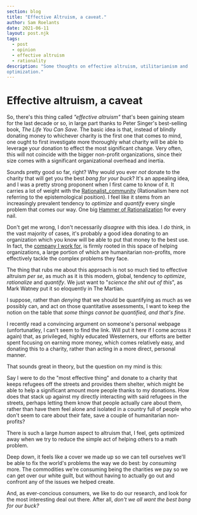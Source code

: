 ```yaml
---
section: blog
title: "Effective Altruism, a caveat."
author: Sam Roelants
date: 2021-06-11
layout: post.njk
tags:
  - post
  - opinion
  - effective altruism
  - rationality
description: "Some thoughts on effective altruism, utilitarianism and
optimization."
---
```

# Effective altruism, a caveat
So, there's this thing called _"effective altruism"_ that's been gaining steam
for the last decade or so, in large part thanks to Peter Singer's best-selling
book, _The Life You Can Save_. The basic idea is that, instead of blindly donating
money to whichever charity is the first one that comes to mind, one ought to
first investigate more thoroughly what charity will be able to leverage your
donation to effect the most significant change. Very often, this will not
coincide with the bigger non-profit organizations, since their size comes with
a significant organizational overhead and inertia.

Sounds pretty good so far, right? Why would you ever _not_ donate to the charity
that will get you the best _bang for your buck_? It's an appealing idea, and
I was a pretty strong proponent when I first came to know of it. It carries
a lot of weight with the [Rationalist_community](https://en.wikipedia.org/wiki/LessWrong) (Rationalism here not
referring to the epistemological position). I feel like it stems from an
increasingly prevalent tendency to _optimize_ and _quantify_ every single
problem that comes our way. One big [Hammer of Rationalization](https://en.wikipedia.org/wiki/Rationalization_(sociology)) for
every nail.

Don't get me wrong, I don't necessarily _disagree_ with this idea. I _do_ think,
in the vast majority of cases, it's probably a good idea donating to an
organization which you know will be able to put that money to the best use.
In fact, the [company I work for](https://www.kumu.io), is firmly rooted in this
space of helping organizations, a large portion of which are humanitarian 
non-profits, more effectively tackle the complex problems they face.

The thing that rubs me about this approach is not so much tied to effective
altruism _per se_, as much as it is this modern, global, tendency to _optimize_,
_rationalize_ and _quantify_. We just want to "_science the shit out of this_",
as Mark Watney put it so eloquently in The Martian.

I suppose, rather than _denying_ that we should be quantifying as much as we
possibly can, and act on those quantitative assessments, I want to keep the
notion on the table that _some things cannot be quantified, and that's fine_.

I recently read a convincing argument on someone's personal webpage
(unfortunatley, I can't seem to find the link. Will put it here if I come across
it again) that, as privileged, highly educated Westerners, our efforts are
better spent focusing on earning more money, which comes relatively easy, and
donating this to a charity, rather than acting in a more direct, personal
manner.

That sounds great in theory, but the question on my mind is this:

Say I were to do the "most effective thing" and donate to a charity that keeps
refugees off the streets and provides them shelter, which might be able to help
a significant amount more people thanks to my donations. How does that stack up
against my directly interacting with said refugees in the streets, perhaps
letting them know that people actually care about them, rather than have them
feel alone and isolated in a country full of people who don't seem to care about
their fate, save a couple of humanitarian non-profits?

There is such a large _human_ aspect to altruism that, I feel, gets optimized 
away when we try to reduce the simple act of helping others to a math problem.

Deep down, it feels like a cover we made up so we can tell ourselves we'll be
able to fix the world's problems the way we do best: by _consuming_ more. The
commodities we're consuming being the charities we pay so we can get over our
white guilt, but without having to actually go out and confront any of the
issues we helped create.

And, as ever-concious consumers, we like to do our research, and look for the
most interesting deal out there. After all, _don't we all want the best bang for_
_our buck?_
